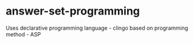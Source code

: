 # answer-set-programming
Uses declarative programming language - clingo based on programming method - ASP
